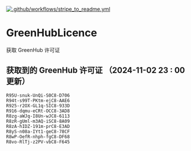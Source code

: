 [![.github/workflows/stripe_to_readme.yml](https://github.com/zjx-kimi/GreenHubLicence/actions/workflows/stripe_to_readme.yml/badge.svg)](https://github.com/zjx-kimi/GreenHubLicence/actions/workflows/stripe_to_readme.yml)
# GreenHubLicence
获取 GreenHub 许可证
## 获取到的 GreenHub 许可证 （2024-11-02 23 : 00 更新）
```
R95U-snuk-UnQi-S0C8-D706
R94t-s99T-PKtm-ejC8-AAE6
R925-r2OX-GL1q-SIC8-933D
R916-dqmu-eCRt-OCC8-3AD8
R8zg-aWJq-I8Un-wJC8-6113
R8zR-gUml-m3AQ-iSC8-8A09
R8zA-hIDZ-191m-prC8-E3AD
R8yS-n08a-IYt1-geC8-78CF
R8wP-OefR-nhph-fgC8-DF68
R8vo-RlTj-z2PV-vbC8-F645
```
